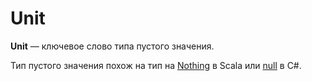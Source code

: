 # Unit

**Unit** — ключевое слово типа пустого значения.

Тип пустого значения похож на тип на [Nothing](https://www.scala-lang.org/api/2.9.1/scala/Nothing.html) в Scala или [null](https://docs.microsoft.com/en-us/dotnet/csharp/language-reference/keywords/null) в C#.
